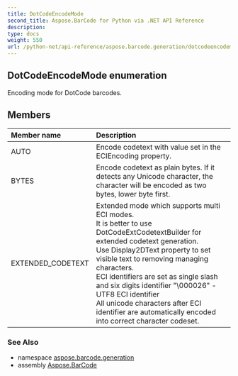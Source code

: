 ```yaml
---
title: DotCodeEncodeMode
second_title: Aspose.BarCode for Python via .NET API Reference
description: 
type: docs
weight: 550
url: /python-net/api-reference/aspose.barcode.generation/dotcodeencodemode/
---
```


## DotCodeEncodeMode enumeration

Encoding mode for DotCode barcodes.

## Members
| Member name | Description |
| :- | :- |
|AUTO|Encode codetext with value set in the ECIEncoding property.|
|BYTES|Encode codetext as plain bytes. If it detects any Unicode character, the character will be encoded as two bytes, lower byte first.|
|EXTENDED_CODETEXT|Extended mode which supports multi ECI modes.<br/>        It is better to use DotCodeExtCodetextBuilder for extended codetext generation.<br/>        Use Display2DText property to set visible text to removing managing characters.<br/>        ECI identifiers are set as single slash and six digits identifier "\000026" - UTF8 ECI identifier<br/>        All unicode characters after ECI identifier are automatically encoded into correct character codeset.|

### See Also

* namespace [aspose.barcode.generation](/barcode/python-net/api-reference/aspose.barcode.generation/)
* assembly [Aspose.BarCode](/barcode/python-net/api-reference/)

